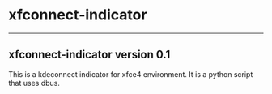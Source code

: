 # xfconnect-indicator
----------------------------------------------------------------------
xfconnect-indicator version 0.1
----------------------------------------------------------------------
This is a kdeconnect indicator for xfce4 environment.
It is a python script that uses dbus.
